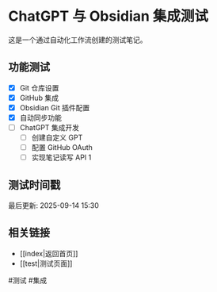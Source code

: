 # ChatGPT 与 Obsidian 集成测试

这是一个通过自动化工作流创建的测试笔记。

## 功能测试

- [x] Git 仓库设置
- [x] GitHub 集成
- [x] Obsidian Git 插件配置
- [x] 自动同步功能
- [ ] ChatGPT 集成开发
  - [ ] 创建自定义 GPT
  - [ ] 配置 GitHub OAuth
  - [ ] 实现笔记读写 API
1
## 测试时间戳
最后更新: 2025-09-14 15:30

## 相关链接

- [[index|返回首页]]
- [[test|测试页面]]

#测试 #集成
